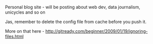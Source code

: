 Personal blog site - will be posting about web dev, data journalism, unicycles and so on

Jas, remember to delete the config file from cache before you push it.

More on that here - http://gitready.com/beginner/2009/01/19/ignoring-files.html